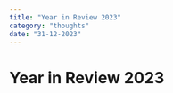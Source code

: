 ```yaml
---
title: "Year in Review 2023"
category: "thoughts"
date: "31-12-2023"
---
```


# Year in Review 2023
